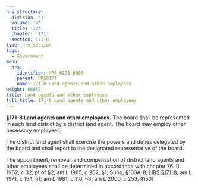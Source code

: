 ```yaml
---
hrs_structure:
  division: '1'
  volume: '3'
  title: '12'
  chapter: '171'
  section: 171-8
type: hrs_section
tags:
  - Government
menu:
  hrs:
    identifier: HRS_0171-0008
    parent: HRS0171
    name: 171-8 Land agents and other employees
weight: 66055
title: Land agents and other employees
full_title: 171-8 Land agents and other employees
---
```

**§171-8 Land agents and other employees.** The board shall be represented in each land district by a district land agent. The board may employ other necessary employees.

The district land agent shall exercise the powers and duties delegated by the board and shall report to the designated representative of the board.

The appointment, removal, and compensation of district land agents and other employees shall be determined in accordance with chapter 76\. [L 1962, c 32, pt of §2; am L 1965, c 202, §1; Supp, §103A-8; [HRS §171-8](/title-12/chapter-171/section-171-8/); am L 1971, c 154, §1; am L 1981, c 116, §3; am L 2000, c 253, §150]